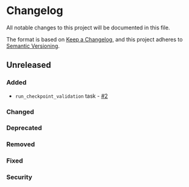 # Changelog

All notable changes to this project will be documented in this file.

The format is based on [Keep a Changelog](https://keepachangelog.com/en/1.0.0/),
and this project adheres to [Semantic Versioning](https://semver.org/spec/v2.0.0.html).

## Unreleased

### Added

- `run_checkpoint_validation` task - [#2](https://github.com/PrefectHQ/prefect-great-expectations/pull/2)

### Changed

### Deprecated

### Removed

### Fixed

### Security
